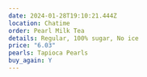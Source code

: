 ```yaml
---
date: 2024-01-28T19:10:21.444Z
location: Chatime
order: Pearl Milk Tea
details: Regular, 100% sugar, No ice
price: "6.03"
pearls: Tapioca Pearls
buy_again: Y
---
```

